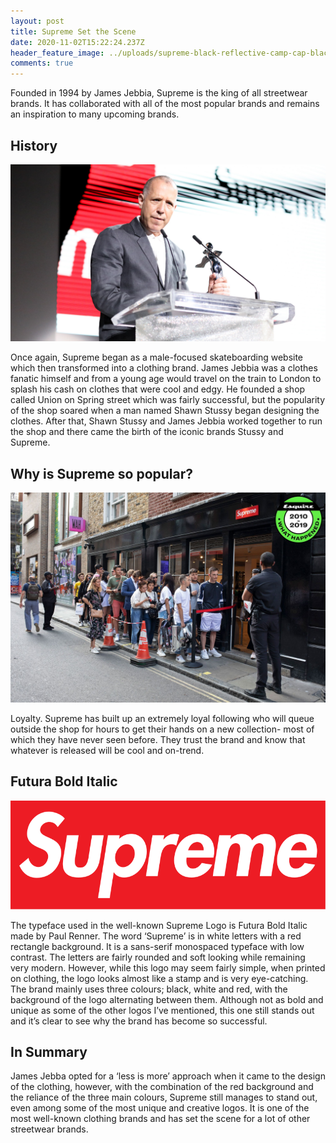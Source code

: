 ```yaml
---
layout: post
title: Supreme Set the Scene
date: 2020-11-02T15:22:24.237Z
header_feature_image: ../uploads/supreme-black-reflective-camp-cap-black.jpeg
comments: true
---
```

Founded in 1994 by James Jebbia, Supreme is the king of all streetwear brands. It has collaborated with all of the most popular brands and remains an inspiration to many upcoming brands. 

## History

![](../uploads/james-jebbia.jpg)

Once again, Supreme began as a male-focused skateboarding website which then transformed into a clothing brand. James Jebbia was a clothes fanatic himself and from a young age would travel on the train to London to splash his cash on clothes that were cool and edgy. He founded a shop called Union on Spring street which was fairly successful, but the popularity of the shop soared when a man named Shawn Stussy began designing the clothes. After that, Shawn Stussy and James Jebbia worked together to run the shop and there came the birth of the iconic brands Stussy and Supreme. 

## Why is Supreme so popular?

![Supreme Queue](../uploads/supreme-queue.jpg "Supreme Queue")

Loyalty. Supreme has built up an extremely loyal following who will queue outside the shop for hours to get their hands on a new collection- most of which they have never seen before. They trust the brand and know that whatever is released will be cool and on-trend.

## Futura Bold Italic

![Supreme Logo](../uploads/supreme-logo.png "Supreme Logo")

The typeface used in the well-known Supreme Logo is Futura Bold Italic made by Paul Renner. The word ‘Supreme’ is in white letters with a red rectangle background. It is a sans-serif monospaced typeface with low contrast. The letters are fairly rounded and soft looking while remaining very modern. However, while this logo may seem fairly simple, when printed on clothing, the logo looks almost like a stamp and is very eye-catching. The brand mainly uses three colours; black, white and red, with the background of the logo alternating between them. Although not as bold and unique as some of the other logos I’ve mentioned, this one still stands out and it’s clear to see why the brand has become so successful.

## In Summary

James Jebba opted for a ‘less is more’ approach when it came to the design of the clothing, however, with the combination of the red background and the reliance of the three main colours, Supreme still manages to stand out, even among some of the most unique and creative logos. It is one of the most well-known clothing brands and has set the scene for a lot of other streetwear brands.